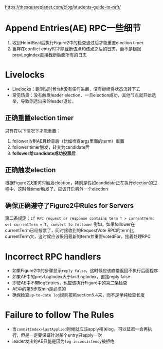 https://thesquareplanet.com/blog/students-guide-to-raft/
# Append Entries(AE) RPC一些细节
1. 收到HeartBeat后执行Figure2中的检查通过后才能重置election timer
2. 当存在conflict entry时才能截断该点和该点之后的日志，而不是根据prevLogIndex直接截断后面所有的日志
# Livelocks
- Livelocks：跑测试时候raft没有任何进展，没有继续将状态流转下去
- 常见场景：没有触发leader election、一旦election成功，其他节点就开始选举，导致刚选出来的leader退位。
## 正确重置election timer
只有在以下情况下才能重置：
1. follower收到AE且检查后（比如检查args里面的term）重置
2. follower timer触发，转变为candidate后
3. **follower给candidate成功投票后**
## 正确触发election
根据Figure2决定何时触发election，特别是假如candidate正在执行election的过程中，这时候timer触发了，应该开启另外一个election
## 确保正确遵守了Figure2中Rules for Servers
第二条规定：`If RPC request or response contains term T > currentTerm: set currentTerm = T, convert to follower`
例如，如果follower在currentTerm已经投票了，同时接收到的RequestVote RPC的term比currentTerm大，这时候应该采用最新的term并重置votedFor，接着处理RPC
# Incorrect RPC handlers
- 如果Figure2中的步骤显示`reply false`，这时候应该直接返回不执行后面程序
- 如果AE中的prevLogIndex大于lastLogIndex，直接reply false
- 即使AE中不带logEntries，也应该执行Figure中的第二条检查
- AE中的第5步取min是必须的
- 确保检查`up-to-date log`规则按照section5.4来，而不是单纯检查长度
# Failure to follow The Rules
- 当`commitIndex>lastApplied`时候就应该apply相关log。可以延迟一会再执行，但是一定要保证针对某个entry只apply一次
- leader发出的AE只能是因为`log inconsistency`被拒绝
